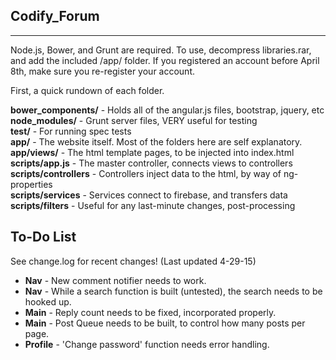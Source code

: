 <h2>Codify_Forum</h2>
<hr/>
<p>Node.js, Bower, and Grunt are required. To use, decompress libraries.rar, and add the included /app/ folder. If you registered an account before April 8th, make sure you re-register your account.

First, a quick rundown of each folder.</p>

<p>
 <b>bower_components/</b>     -   Holds all of the angular.js files, bootstrap, jquery, etc<br/>
 <b>node_modules/</b>         -   Grunt server files, VERY useful for testing<br/>
 <b>test/</b>                 -   For running spec tests<br/>
 <b>app/</b>                  -   The website itself. Most of the folders here are self explanatory.<br/>
 <b>app/views/</b>            -   The html template pages, to be injected into index.html<br/>
 <b>scripts/app.js</b>        -   The master controller, connects views to controllers<br/>
 <b>scripts/controllers</b>   -   Controllers inject data to the html, by way of ng-properties<br/>
 <b>scripts/services</b>      -   Services connect to firebase, and transfers data<br/>
 <b>scripts/filters</b>       -   Useful for any last-minute changes, post-processing<br/></p>


 <h2>To-Do List</h2>
 <p>See change.log for recent changes! (Last updated 4-29-15)</p>
 <ul>
  <li><b>Nav</b> - New comment notifier needs to work. </li>
  <li><b>Nav</b> - While a search function is built (untested), the search needs to be hooked up.</li>
  <li><b>Main</b> - Reply count needs to be fixed, incorporated properly.</li>
  <li><b>Main</b> - Post Queue needs to be built, to control how many posts per page.</li>
  <li><b>Profile</b> - 'Change password' function needs error handling.</li>
 </ul>
